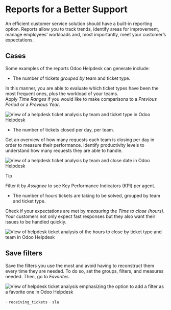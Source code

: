 # Reports for a Better Support

An efficient customer service solution should have a built-in reporting
option. Reports allow you to track trends, identify areas for
improvement, manage employees’ workloads and, most importantly, meet
your customer’s expectations.

## Cases

Some examples of the reports Odoo Helpdesk can generate include:

  - The number of tickets *grouped by* team and ticket type.

In this manner, you are able to evaluate which ticket types have been
the most frequent ones, plus the workload of your teams.  
Apply *Time Ranges* if you would like to make comparisons to a *Previous
Period* or a *Previous Year*.

![View of a helpdesk ticket analysis by team and ticket type in Odoo
Helpdesk](reports/report_team_ticket_type.png)

  - The number of tickets closed per day, per team.

Get an overview of how many requests each team is closing per day in
order to measure their performance. Identify productivity levels to
understand how many requests they are able to handle.

![View of a helpdesk ticket analysis by team and close date in Odoo
Helpdesk](reports/report_close_date_team.png)

<div class="tip">

<div class="title">

Tip

</div>

Filter it by *Assignee* to see Key Performance Indicators (KPI) per
agent.

</div>

  - The number of hours tickets are taking to be solved, grouped by team
    and ticket type.

Check if your expectations are met by *measuring* the *Time to close
(hours)*. Your customers not only expect fast responses but they also
want their issues to be handled quickly.

![View of helpdesk ticket analysis of the hours to close by ticket type
and team in&#10;Odoo Helpdesk](reports/report_time_to_close.png)

## Save filters

Save the filters you use the most and avoid having to reconstruct them
every time they are needed. To do so, set the groups, filters, and
measures needed. Then, go to *Favorites*.

![View of helpdesk ticket analysis emphasizing the option to add a
filter as a favorite one&#10;in Odoo Helpdesk](reports/favorites.png)

<div class="seealso">

\- `receiving_tickets` - `sla`

</div>
